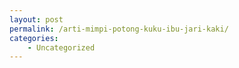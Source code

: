 ```yaml
---
layout: post
permalink: /arti-mimpi-potong-kuku-ibu-jari-kaki/
categories:
    - Uncategorized
---
```


